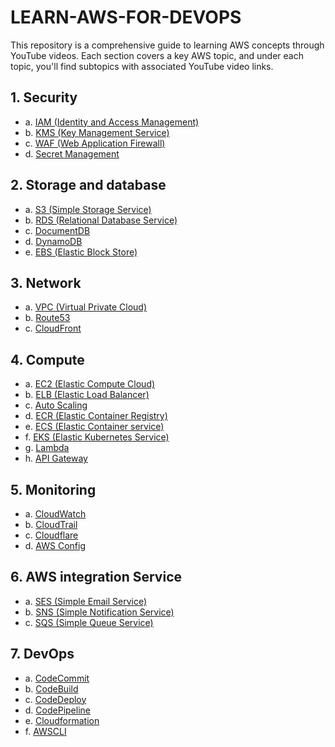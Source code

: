 # LEARN-AWS-FOR-DEVOPS

This repository is a comprehensive guide to learning AWS concepts through YouTube videos. Each section covers a key AWS topic, and under each topic, you'll find subtopics with associated YouTube video links.

## 1. Security

- a. [IAM (Identity and Access Management)](https://youtu.be/mCLYcsJ0GXQ?feature=shared)
- b. [KMS (Key Management Service)](https://youtu.be/qxlQWsgem8M?feature=shared)
- c. [WAF (Web Application Firewall)](https://youtu.be/mfKT0fmhoUk?feature=shared)
- d. [Secret Management](https://youtu.be/FllcHYsBm78?feature=shared)

## 2. Storage and database

- a. [S3 (Simple Storage Service)](https://youtu.be/DiWWPo2Qoso?feature=shared)
- b. [RDS (Relational Database Service)](https://youtu.be/rM_c7K0-tC0?feature=shared)
- c. [DocumentDB](https://youtu.be/VjiuOxpaQ7A?feature=shared)
- d. [DynamoDB](https://youtu.be/VUfDzTzzPRE?feature=shared)
- e. [EBS (Elastic Block Store)](https://youtu.be/6vNC_BCqFmI?feature=shared)

## 3. Network

- a. [VPC (Virtual Private Cloud)](https://youtu.be/P8g7Z4NYk3Q?feature=shared)
- b. [Route53](https://youtu.be/6BoTfTtNsGU?feature=shared)
- c. [CloudFront](https://youtu.be/yhieOhvHz6Q?feature=shared)

## 4. Compute

- a. [EC2 (Elastic Compute Cloud)](https://youtu.be/Dc0t4LDOySY?feature=shared)
- b. [ELB (Elastic Load Balancer)](https://youtu.be/bCS9m5RVPyo?feature=shared)
- c. [Auto Scaling](https://youtu.be/uTM5S9vToJw?feature=shared)
- d. [ECR (Elastic Container Registry)](https://youtu.be/-8_r28jJ6AM?feature=shared)
- e. [ECS (Elastic Container service)](https://youtu.be/nnIFkEOzNp4?feature=shared)
- f. [EKS (Elastic Kubernetes Service)](https://youtu.be/RRCrY12VY_s?feature=shared)
- g. [Lambda](https://youtu.be/5fTtmeCpSRw?feature=shared)
- h. [API Gateway](https://www.youtube.com/live/ZtzeCCXwyLw?feature=shared)

## 5. Monitoring

- a. [CloudWatch](https://youtu.be/u4XngwbY-O0?feature=shared)
- b. [CloudTrail](https://youtu.be/w9-vKcxb18k?feature=shared)
- c. [Cloudflare](https://youtu.be/5l71OX0oWNQ?feature=shared)
- d. [AWS Config](https://youtu.be/ig1KxKgN8ls?feature=shared)

## 6. AWS integration Service

- a. [SES (Simple Email Service)](https://youtu.be/ZVOPM3XqYu0?feature=shared)
- b. [SNS (Simple Notification Service)](YouTube-Link-for-SNS)
- c. [SQS (Simple Queue Service)](https://youtu.be/liC_fBtQT2Y?feature=shared)

## 7. DevOps

- a. [CodeCommit](https://youtu.be/n42nFDTkTCI?feature=shared)
- b. [CodeBuild](https://youtu.be/qGgNyOkZEb0?feature=shared)
- c. [CodeDeploy](https://youtu.be/lbBg9FMnnPM?feature=shared)
- d. [CodePipeline](https://youtu.be/Tbp8325cKJ8?feature=shared)
- e. [Cloudformation](https://youtu.be/ov4WmWgQgsA?feature=shared)
- f. [AWSCLI](https://youtu.be/TiDSwf8gydk?feature=shared)
